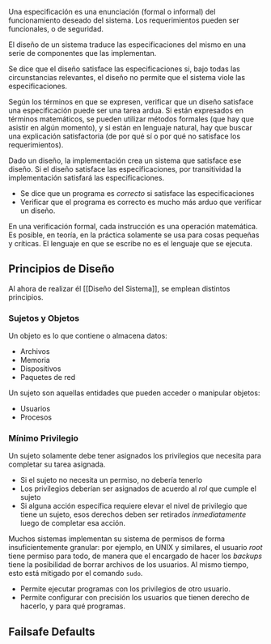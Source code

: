 Una especificación es una enunciación (formal o informal) del funcionamiento deseado del sistema. Los requerimientos pueden ser funcionales, o de seguridad.

El diseño de un sistema traduce las especificaciones del mismo en una serie de componentes que las implementan.

Se dice que el diseño satisface las especificaciones si, bajo todas las circunstancias relevantes, el diseño no permite que el sistema viole las especificaciones.

Según los términos en que se expresen, verificar que un diseño satisface una especificación puede ser una tarea ardua. Si están expresados en términos matemáticos, se pueden utilizar métodos formales (que hay que asistir en algún momento), y si están en lenguaje natural, hay que buscar una explicación satisfactoria (de por qué sí o por qué no satisface los requerimientos).

Dado un diseño, la implementación crea un sistema que satisface ese diseño. Si el diseño satisface las especificaciones, por transitividad la implementación satisfará las especificaciones.

- Se dice que un programa es _correcto_ si satisface las especificaciones
- Verificar que el programa es correcto es mucho más arduo que verificar un diseño.

En una verificación formal, cada instrucción es una operación matemática. Es posible, en teoría, en la práctica solamente se usa para cosas pequeñas y críticas. El lenguaje en que se escribe no es el lenguaje que se ejecuta.

## Principios de Diseño

Al ahora de realizar él [[Diseño del Sistema]], se emplean distintos principios.

### Sujetos y Objetos

Un objeto es lo que contiene o almacena datos:

- Archivos
- Memoria
- Dispositivos
- Paquetes de red

Un sujeto son aquellas entidades que pueden acceder o manipular objetos:

- Usuarios
- Procesos

### Mínimo Privilegio

Un sujeto solamente debe tener asignados los privilegios que necesita para completar su tarea asignada.

- Si el sujeto no necesita un permiso, no debería tenerlo
- Los privilegios deberían ser asignados de acuerdo al _rol_ que cumple el sujeto
- Si alguna acción específica requiere elevar el nivel de privilegio que tiene un sujeto, esos derechos deben ser retirados _inmediatamente_ luego de completar esa acción.

Muchos sistemas implementan su sistema de permisos de forma insuficientemente granular: por ejemplo, en UNIX y similares, el usuario _root_ tiene permiso para todo, de manera que el encargado de hacer los _backups_ tiene la posibilidad de borrar archivos de los usuarios. Al mismo tiempo, esto está mitigado por el comando `sudo`.

- Permite ejecutar programas con los privilegios de otro usuario.
- Permite configurar con precisión los usuarios que tienen derecho de hacerlo, y para qué programas.

## Failsafe Defaults
